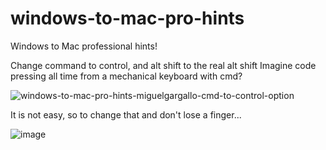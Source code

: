 # windows-to-mac-pro-hints
Windows to Mac professional hints!

Change command to control, and alt shift to the real alt shift
Imagine code pressing all time from a mechanical keyboard with cmd?

![windows-to-mac-pro-hints-miguelgargallo-cmd-to-control-option](https://user-images.githubusercontent.com/5947268/184838086-eb110f1d-86e9-4538-a890-c070fde14104.png)


It is not easy, so to change that and don't lose a finger...

![image](https://user-images.githubusercontent.com/5947268/184834376-95e33edb-aeba-44eb-baa1-856558ffa1fd.png)
